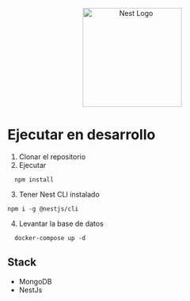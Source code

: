 <p align="center">
  <a href="http://nestjs.com/" target="blank"><img src="https://nestjs.com/img/logo-small.svg" width="200" alt="Nest Logo" /></a>
</p>

# Ejecutar en desarrollo

1. Clonar el repositorio
2. Ejecutar

```
  npm install
```

3. Tener Nest CLI instalado

```
npm i -g @nestjs/cli
```

4. Levantar la base de datos

```
  docker-compose up -d
```

## Stack

- MongoDB
- NestJs
